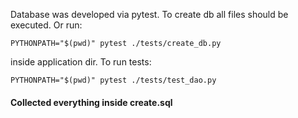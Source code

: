 Database was developed via pytest.
To create db all files should be executed.
Or run:
```
PYTHONPATH="$(pwd)" pytest ./tests/create_db.py
```
inside application dir.
To run tests:
```
PYTHONPATH="$(pwd)" pytest ./tests/test_dao.py 
```

#### Collected everything inside create.sql
